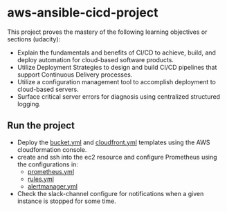 # aws-ansible-cicd-project

This project proves the mastery of the following learning objectives or sections (udacity):
- Explain the fundamentals and benefits of CI/CD to achieve, build, and deploy automation for cloud-based software products.
- Utilize Deployment Strategies to design and build CI/CD pipelines that support Continuous Delivery processes.
- Utilize a configuration management tool to accomplish deployment to cloud-based servers.
- Surface critical server errors for diagnosis using centralized structured logging.

## Run the project
- Deploy the [bucket.yml](https://github.com/Emmanuel-Dominic/aws-ansible-cicd-project/blob/production/bucket.yml) and [cloudfront.yml](https://github.com/Emmanuel-Dominic/aws-ansible-cicd-project/blob/production/cloudfront.yml) templates using the AWS cloudformation console.
- create and ssh into the ec2 resource and configure Prometheus using the configurations in:
     - [prometheus.yml](https://github.com/Emmanuel-Dominic/aws-ansible-cicd-project/blob/production/prometheus.yml)
     - [rules.yml](https://github.com/Emmanuel-Dominic/aws-ansible-cicd-project/blob/production/rules.yml)
     - [alertmanager.yml](https://github.com/Emmanuel-Dominic/aws-ansible-cicd-project/blob/production/alertmanager.yml)
- Check the slack-channel configure for notifications when a given instance is stopped for some time.

